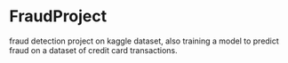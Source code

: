 # FraudProject

fraud detection project on kaggle dataset, also training a model to predict fraud on a dataset of credit card transactions.

